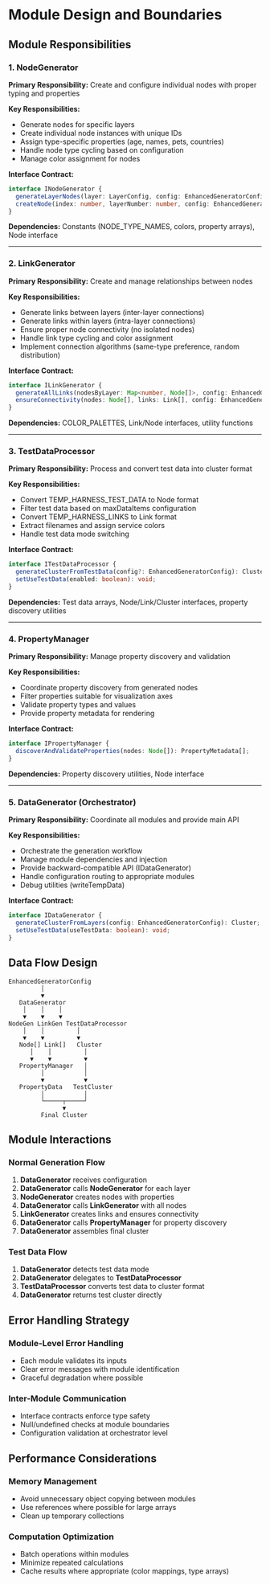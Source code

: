 # Module Design and Boundaries

## Module Responsibilities

### 1. NodeGenerator
**Primary Responsibility:** Create and configure individual nodes with proper typing and properties

**Key Responsibilities:**
- Generate nodes for specific layers
- Create individual node instances with unique IDs
- Assign type-specific properties (age, names, pets, countries)
- Handle node type cycling based on configuration
- Manage color assignment for nodes

**Interface Contract:**
```typescript
interface INodeGenerator {
  generateLayerNodes(layer: LayerConfig, config: EnhancedGeneratorConfig): Node[];
  createNode(index: number, layerNumber: number, config: EnhancedGeneratorConfig): Node;
}
```

**Dependencies:** Constants (NODE_TYPE_NAMES, colors, property arrays), Node interface

---

### 2. LinkGenerator
**Primary Responsibility:** Create and manage relationships between nodes

**Key Responsibilities:**
- Generate links between layers (inter-layer connections)
- Generate links within layers (intra-layer connections)
- Ensure proper node connectivity (no isolated nodes)
- Handle link type cycling and color assignment
- Implement connection algorithms (same-type preference, random distribution)

**Interface Contract:**
```typescript
interface ILinkGenerator {
  generateAllLinks(nodesByLayer: Map<number, Node[]>, config: EnhancedGeneratorConfig): Link[];
  ensureConnectivity(nodes: Node[], links: Link[], config: EnhancedGeneratorConfig): void;
}
```

**Dependencies:** COLOR_PALETTES, Link/Node interfaces, utility functions

---

### 3. TestDataProcessor
**Primary Responsibility:** Process and convert test data into cluster format

**Key Responsibilities:**
- Convert TEMP_HARNESS_TEST_DATA to Node format
- Filter test data based on maxDataItems configuration
- Convert TEMP_HARNESS_LINKS to Link format
- Extract filenames and assign service colors
- Handle test data mode switching

**Interface Contract:**
```typescript
interface ITestDataProcessor {
  generateClusterFromTestData(config?: EnhancedGeneratorConfig): Cluster;
  setUseTestData(enabled: boolean): void;
}
```

**Dependencies:** Test data arrays, Node/Link/Cluster interfaces, property discovery utilities

---

### 4. PropertyManager
**Primary Responsibility:** Manage property discovery and validation

**Key Responsibilities:**
- Coordinate property discovery from generated nodes
- Filter properties suitable for visualization axes
- Validate property types and values
- Provide property metadata for rendering

**Interface Contract:**
```typescript
interface IPropertyManager {
  discoverAndValidateProperties(nodes: Node[]): PropertyMetadata[];
}
```

**Dependencies:** Property discovery utilities, Node interface

---

### 5. DataGenerator (Orchestrator)
**Primary Responsibility:** Coordinate all modules and provide main API

**Key Responsibilities:**
- Orchestrate the generation workflow
- Manage module dependencies and injection
- Provide backward-compatible API (IDataGenerator)
- Handle configuration routing to appropriate modules
- Debug utilities (writeTempData)

**Interface Contract:**
```typescript
interface IDataGenerator {
  generateClusterFromLayers(config: EnhancedGeneratorConfig): Cluster;
  setUseTestData(useTestData: boolean): void;
}
```

## Data Flow Design

```
EnhancedGeneratorConfig
         │
         ▼
   DataGenerator
    │    │    │
    ▼    ▼    ▼
NodeGen LinkGen TestDataProcessor
    │    │         │
    ▼    ▼         ▼
   Node[] Link[]   Cluster
      │    │         │
      ▼    ▼         ▼
   PropertyManager   │
         │           │
         ▼           ▼
   PropertyData   TestCluster
         │           │
         └─────┬─────┘
               ▼
         Final Cluster
```

## Module Interactions

### Normal Generation Flow
1. **DataGenerator** receives configuration
2. **DataGenerator** calls **NodeGenerator** for each layer
3. **NodeGenerator** creates nodes with properties
4. **DataGenerator** calls **LinkGenerator** with all nodes
5. **LinkGenerator** creates links and ensures connectivity
6. **DataGenerator** calls **PropertyManager** for property discovery
7. **DataGenerator** assembles final cluster

### Test Data Flow
1. **DataGenerator** detects test data mode
2. **DataGenerator** delegates to **TestDataProcessor**
3. **TestDataProcessor** converts test data to cluster format
4. **DataGenerator** returns test cluster directly

## Error Handling Strategy

### Module-Level Error Handling
- Each module validates its inputs
- Clear error messages with module identification
- Graceful degradation where possible

### Inter-Module Communication
- Interface contracts enforce type safety
- Null/undefined checks at module boundaries
- Configuration validation at orchestrator level

## Performance Considerations

### Memory Management
- Avoid unnecessary object copying between modules
- Use references where possible for large arrays
- Clean up temporary collections

### Computation Optimization
- Batch operations within modules
- Minimize repeated calculations
- Cache results where appropriate (color mappings, type arrays)